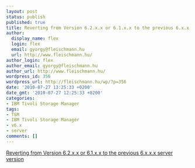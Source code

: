 ```yaml
---
layout: post
status: publish
published: true
title: Reverting from Version 6.2.x.x or 6.1.x.x to the previous 6.x.x.x server version
author:
  display_name: flex
  login: flex
  email: gyorgy@fleischmann.hu
  url: http://www.fleischmann.hu/
author_login: flex
author_email: gyorgy@fleischmann.hu
author_url: http://www.fleischmann.hu/
wordpress_id: 356
wordpress_url: http://fleischmann.hu/wp/?p=356
date: '2010-07-27 13:25:33 +0200'
date_gmt: '2010-07-27 12:25:33 +0200'
categories:
- IBM Tivoli Storage Manager
tags:
- TSM
- IBM Tivoli Storage Manager
- v6.x
- server
comments: []
---
```

<p><a href="http://www-01.ibm.com/support/docview.wss?uid=swg27019137&myns=swgtiv&mynp=OCSSGSG7&mync=R">Reverting from Version 6.2.x.x or 6.1.x.x to the previous 6.x.x.x server version</a></p>
